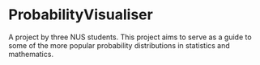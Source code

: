 # ProbabilityVisualiser
A project by three NUS students. This project aims to serve as a guide to some of the more popular probability distributions in statistics and mathematics.
